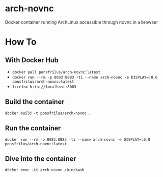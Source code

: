 # arch-novnc
Docker container running ArchLinux accessible through novnc in a browser

# How To

## With Docker Hub

* `docker pull ponsfrilus/arch-novnc:latest`
* `docker run --rm -p 8083:8083 -ti --name arch-novnc -e DISPLAY=:0.0 ponsfrilus/arch-novnc:latest`
* `firefox http://localhost:8083`

## Build the container
`docker build -t ponsfrilus/arch-novnc .`

## Run the container
`docker run --rm -p 8083:8083 -ti --name arch-novnc -e DISPLAY=:0.0 ponsfrilus/arch-novnc:latest`

## Dive into the container
`docker exec -it arch-novnc /bin/bash`
